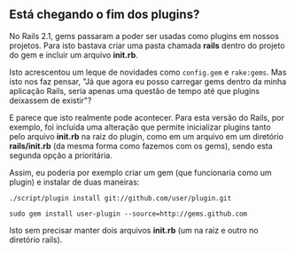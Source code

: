 ## Está chegando o fim dos plugins?

No Rails 2.1, gems passaram a poder ser usadas como plugins em nossos projetos. Para isto bastava criar uma pasta chamada **rails** dentro do projeto do gem e incluir um arquivo **init.rb**.

Isto acrescentou um leque de novidades como `config.gem` e `rake:gems`. Mas isto nos faz pensar, "Já que agora eu posso carregar gems dentro da minha aplicação Rails, seria apenas uma questão de tempo até que plugins deixassem de existir"?

E parece que isto realmente pode acontecer. Para esta versão do Rails, por exemplo, foi incluída uma alteração que permite inicializar plugins tanto pelo arquivo **init.rb** na raiz do plugin, como em um arquivo em um diretório **rails/init.rb** (da mesma forma como fazemos com os gems), sendo esta segunda opção a prioritária.

Assim, eu poderia por exemplo criar um gem (que funcionaria como um plugin) e instalar de duas maneiras:

	./script/plugin install git://github.com/user/plugin.git

	sudo gem install user-plugin --source=http://gems.github.com

Isto sem precisar manter dois arquivos **init.rb** (um na raiz e outro no diretório rails).
